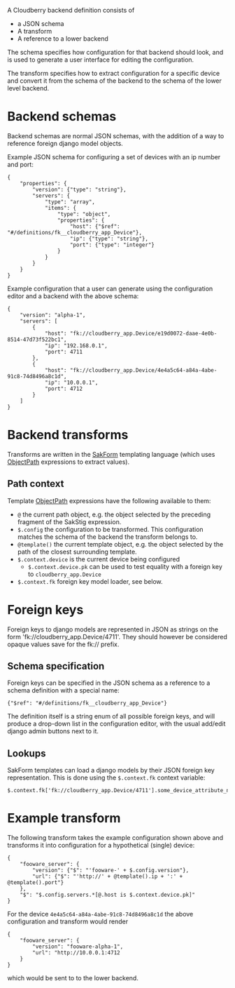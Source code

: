 A Cloudberry backend definition consists of

* a JSON schema
* A transform
* A reference to a lower backend

The schema specifies how configuration for that backend should look,
and is used to generate a user interface for editing the configuration.

The transform specifies how to extract configuration for a specific device and convert it from the schema of
the backend to the schema of the lower level backend.

# Backend schemas
Backend schemas are normal JSON schemas, with the addition of a way to reference foreign django model objects.

Example JSON schema for configuring a set of devices with an ip number and port:

    {
        "properties": {
            "version": {"type": "string"},
            "servers": {
                "type": "array",
                "items": {
                    "type": "object",
                    "properties": {
                        "host": {"$ref": "#/definitions/fk__cloudberry_app_Device"},
                        "ip": {"type": "string"},
                        "port": {"type": "integer"}
                    }
                }
            }
        }
    }

Example configuration that a user can generate using the configuration editor and a backend with the above schema:

    {
        "version": "alpha-1",
        "servers": [
            {
                "host": "fk://cloudberry_app.Device/e19d0072-daae-4e0b-8514-47d73f522bc1",
                "ip": "192.168.0.1",
                "port": 4711
            },
            {
                "host": "fk://cloudberry_app.Device/4e4a5c64-a84a-4abe-91c8-74d8496a8c1d",
                "ip": "10.0.0.1",
                "port": 4712
            }
        ]
    }

# Backend transforms
Transforms are written in the
[SakForm](https://innovationgarage.github.io/sakstig/) templating language
(which uses [ObjectPath](http://objectpath.org/) expressions to extract values).

## Path context

Template [ObjectPath](http://objectpath.org/) expressions have the following available to them:

* `@` the current path object, e.g. the object selected by the preceding fragment of the SakStig expression.
* `$.config` the configuration to be transformed. This configuration matches the schema of the backend the
  transform belongs to.
* `@template()` the current template object, e.g. the object selected by the path of the closest surrounding template.
* `$.context.device` is the current device being configured
  * `$.context.device.pk` can be used to test equality with a foreign key to `cloudberry_app.Device`
* `$.context.fk` foreign key model loader, see below.

# Foreign keys
Foreign keys to django models are represented in JSON as strings on the form 'fk://cloudberry_app.Device/4711'.
They should however be considered opaque values save for the fk:// prefix.

## Schema specification
Foreign keys can be specified in the JSON schema as a reference to a schema definition with a special name:

    {"$ref": "#/definitions/fk__cloudberry_app_Device"}

The definition itself is a string enum of all possible foreign keys, and will produce a drop-down list in the configuration
editor, with the usual add/edit django admin buttons next to it.

## Lookups
SakForm templates can load a django models by their JSON foreign key representation. This is done using the `$.context.fk`
context variable:

    $.context.fk['fk://cloudberry_app.Device/4711'].some_device_attribute_name

# Example transform

The following transform takes the example configuration shown above and transforms it into configuration for a hypothetical (single) device:

    {
        "fooware_server": {
            "version": {"$": "'fooware-' + $.config.version"},
            "url": {"$": "'http://' + @template().ip + ':' + @template().port"}
        },
        "$": "$.config.servers.*[@.host is $.context.device.pk]"
    }

For the device `4e4a5c64-a84a-4abe-91c8-74d8496a8c1d` the above configuration and transform would render

    {
        "fooware_server": {
            "version": "fooware-alpha-1",
            "url": "http://10.0.0.1:4712
        }
    }
    
which would be sent to to the lower backend.
